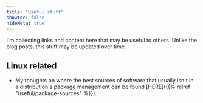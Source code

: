 ```yaml
---
title: "Useful stuff"
showtoc: false
hideMeta: true
---
```


I'm collecting links and content here that may be useful to others. Unlike the blog posts, this stuff may be updated over time.

## Linux related

- My thoughts on where the best sources of software that usually isn't in a distribution's package management can be found [HERE]({{% relref "useful/package-sources" %}}).
